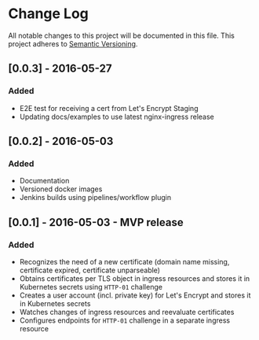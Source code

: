 # Change Log
All notable changes to this project will be documented in this file.
This project adheres to [Semantic Versioning](http://semver.org/).

## [0.0.3] - 2016-05-27
### Added
- E2E test for receiving a cert from Let's Encrypt Staging
- Updating docs/examples to use latest nginx-ingress release

## [0.0.2] - 2016-05-03
### Added
- Documentation
- Versioned docker images
- Jenkins builds using pipelines/workflow plugin

## [0.0.1] - 2016-05-03 - MVP release
### Added
- Recognizes the need of a new certificate (domain name missing, certificate expired, certificate unparseable)
- Obtains certificates per TLS object in ingress resources and stores it in Kubernetes secrets using `HTTP-01` challenge
- Creates a user account (incl. private key) for Let's Encrypt and stores it in Kubernetes secrets
- Watches changes of ingress resources and reevaluate certificates
- Configures endpoints for `HTTP-01` challenge in a separate ingress resource
